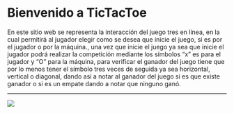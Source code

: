 # Bienvenido a TicTacToe
En este sitio web se representa la interacción del juego tres en línea, en la cual permitirá al jugador elegir como se desea que inicie el juego, si es por el jugador o por la máquina., una vez que inicie el juego ya sea que inicie el jugador podrá realizar la competición mediante los símbolos “x” es para el jugador y “O” para la máquina, para verificar el ganador del juego tiene que por lo menos tener el símbolo tres veces de seguida ya sea horizontal, vertical o diagonal, dando así a notar al ganador del juego si es que existe ganador o si es un empate dando a notar que ninguno ganó.

------------

![](https://upload.wikimedia.org/wikipedia/commons/3/32/Tic_tac_toe.svg)
